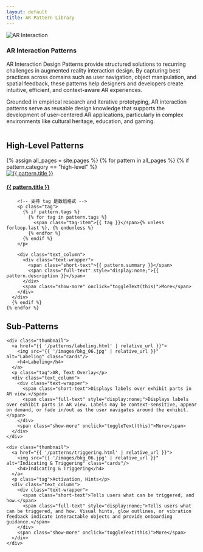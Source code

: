 ```yaml
---
layout: default
title: AR Pattern Library
---
```


<section id="about" class="intro">
  <div class="column">
    <img src="{{ '/images/HomePage/ARInteraction.png' | relative_url }}" alt="AR Interaction" class="profile">
  </div>    
  <div class="column">
    <h3 class="section-subtitle">AR Interaction Patterns</h3>
    <p class="intro-text">
      AR Interaction Design Patterns provide structured solutions to recurring challenges in augmented reality interaction design. By capturing best practices across domains such as user navigation, object manipulation, and spatial feedback, these patterns help designers and developers create intuitive, efficient, and context-aware AR experiences.
    </p>
    <p class="intro-text">
      Grounded in empirical research and iterative prototyping, AR interaction patterns serve as reusable design knowledge that supports the development of user-centered AR applications, particularly in complex environments like cultural heritage, education, and gaming.
    </p>
  </div>
</section>

<!-- High-Level Patterns Section -->
<section id="patterns" class="gallery-section">
  <h2 class="section-title">High-Level Patterns</h2>
  <div class="gallery">
    {% assign all_pages = site.pages %}
    {% for pattern in all_pages %}
      {% if pattern.category == "high-level" %}
      <div class="thumbnail">
        <a href="{{ pattern.url | relative_url }}">
          <img src="{{ pattern.thumbnail | relative_url }}" alt="{{ pattern.title }}" class="cards"/>
          <h4>{{ pattern.title }}</h4>
        </a>

        <!-- 支持 tag 是数组格式 -->
        <p class="tag">
          {% if pattern.tags %}
            {% for tag in pattern.tags %}
              <span class="tag-item">{{ tag }}</span>{% unless forloop.last %}, {% endunless %}
            {% endfor %}
          {% endif %}
        </p>

        <div class="text_column">
          <div class="text-wrapper">
            <span class="short-text">{{ pattern.summary }}</span>
            <span class="full-text" style="display:none;">{{ pattern.description }}</span>
          </div>
          <span class="show-more" onclick="toggleText(this)">More</span>
        </div>
      </div>
      {% endif %}
    {% endfor %}
  </div>
</section>


<!-- Sub-Patterns Section -->
<section class="gallery-section">
  <h2 class="section-title">Sub-Patterns</h2>
  <div class="gallery">

    <div class="thumbnail">
      <a href="{{ '/patterns/labeling.html' | relative_url }}">
        <img src="{{ '/images/bkg_06.jpg' | relative_url }}" alt="Labeling" class="cards"/>
        <h4>Labeling</h4>
      </a>
      <p class="tag">AR, Text Overlay</p>
      <div class="text_column">
        <div class="text-wrapper">
          <span class="short-text">Displays labels over exhibit parts in AR view.</span>
          <span class="full-text" style="display:none;">Displays labels over exhibit parts in AR view. Labels may be context-sensitive, appear on demand, or fade in/out as the user navigates around the exhibit.</span>
        </div>
        <span class="show-more" onclick="toggleText(this)">More</span>
      </div>
    </div>

    <div class="thumbnail">
      <a href="{{ '/patterns/triggering.html' | relative_url }}">
        <img src="{{ '/images/bkg_06.jpg' | relative_url }}" alt="Indicating & Triggering" class="cards"/>
        <h4>Indicating & Triggering</h4>
      </a>
      <p class="tag">Activation, Hints</p>
      <div class="text_column">
        <div class="text-wrapper">
          <span class="short-text">Tells users what can be triggered, and how.</span>
          <span class="full-text" style="display:none;">Tells users what can be triggered, and how. Visual hints, glow outlines, or vibration feedback indicate interactable objects and provide onboarding guidance.</span>
        </div>
        <span class="show-more" onclick="toggleText(this)">More</span>
      </div>
    </div>

  </div>
</section>

<!-- JS for "More" toggle -->
<script>
function toggleText(button) {
  const wrapper = button.parentNode.querySelector('.text-wrapper');
  const short = wrapper.querySelector('.short-text');
  const full = wrapper.querySelector('.full-text');

  if (full.style.display === 'none') {
    full.style.display = 'inline';
    short.style.display = 'none';
    wrapper.style.webkitLineClamp = 'unset';
    wrapper.style.maxHeight = 'none';
    button.textContent = 'Less';
  } else {
    full.style.display = 'none';
    short.style.display = 'inline';
    wrapper.style.webkitLineClamp = '2';
    wrapper.style.maxHeight = '2.8em';
    button.textContent = 'More';
  }
}
</script>
